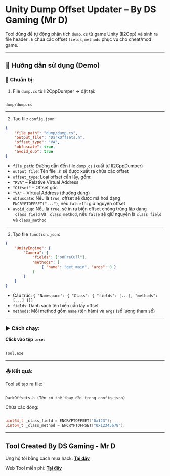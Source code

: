 
# Unity Dump Offset Updater – By DS Gaming (Mr D)

Tool dùng để tự động phân tích `dump.cs` từ game Unity (Il2Cpp) và sinh ra file header `.h` chứa các offset `fields`, `methods` phục vụ cho cheat/mod game.

---

## 🧪 Hướng dẫn sử dụng (Demo)


### 📁 Chuẩn bị:

1. File `dump.cs` từ Il2CppDumper → đặt tại:

```

dump/dump.cs

```

---

2. Tạo file `config.json`:

```json
{
	"file_path": "dump/dump.cs",
	"output_file": "DarkOffsets.h",
	"offset_type": "VA",
	"obfuscate": true,
	"avoid_dup": true
}
```

-  `file_path`: Đường dẫn đến file `dump.cs` (xuất từ Il2CppDumper)
-  `output_file`: Tên file `.h` sẽ được xuất ra chứa các offset
-  `offset_type`: Loại offset cần lấy, gồm:
-  `"RVA"` – Relative Virtual Address
-  `"Offset"` – Offset gốc
-  `"VA"` – Virtual Address (thường dùng)
-  `obfuscate`: Nếu là `true`, offset sẽ được mã hoá dạng `ENCRYPTOFFSET("...")`, nếu `false` thì giữ nguyên offset
-  `avoid_dup`: Nếu là `true`, sẽ in ra biến offset chống trùng lặp dạng `_class_field` và `_class_method`, nếu `false` sẽ giữ nguyên là  `class_field` và `class_method`

---

3. Tạo file `function.json`:

```json
{
	"UnityEngine": {
		"Camera": {
			"fields": ["onPreCull"],
			"methods": [
				{ "name": "get_main", "args": 0 }
			]
		}
	}
}

```
- Cấu trúc: `{ "Namespace": { "Class": { "fields": [...], "methods": [...] }}}`
-  `fields`: Danh sách tên biến cần lấy offset
-  `methods`: Mỗi method gồm `name` (tên hàm) và `args` (số lượng tham số)

---

### ▶️ Cách chạy:


**Click vào tệp `.exe`:**

```bash

Tool.exe

```

---

### 📤 Kết quả:

Tool sẽ tạo ra file:

```

DarkOffsets.h (Tên có thể thay đổi trong config.json)

```

Chứa các dòng:

```cpp

uint64_t _class_field = ENCRYPTOFFSET("0x123");
uint64_t _class_method = ENCRYPTOFFSET("0x12345678");

```
---
  
Tool Created By DS Gaming - Mr D
---
Ủng hộ tôi bằng cách mua hack: [**Tại đây**](https://shopdsgm.vn)

Web Tool miễn phí: [**Tại đây**](https://tool.shopdsgm.vn)
